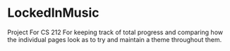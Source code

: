 # LockedInMusic
Project For CS 212
For keeping track of total progress and comparing how the individual pages look as to try and maintain a theme throughout them.
